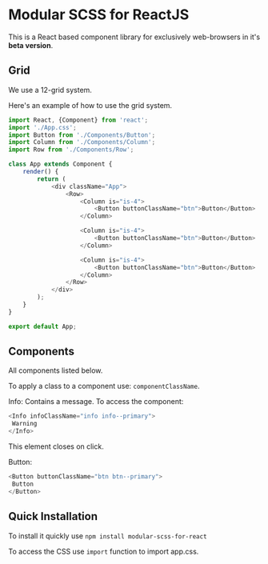# Modular SCSS for ReactJS

This is a React based component library for exclusively web-browsers in it's **beta version**.

## Grid

We use a 12-grid system.

Here's an example of how to use the grid system.

```javascript
import React, {Component} from 'react';
import './App.css';
import Button from './Components/Button';
import Column from './Components/Column';
import Row from './Components/Row';

class App extends Component {
    render() {
        return (
            <div className="App">
                <Row>
                    <Column is="is-4">
                        <Button buttonClassName="btn">Button</Button>
                    </Column>

                    <Column is="is-4">
                        <Button buttonClassName="btn">Button</Button>
                    </Column>

                    <Column is="is-4">
                        <Button buttonClassName="btn">Button</Button>
                    </Column>
                </Row>
            </div>
        );
    }
}

export default App;

```

## Components

All components listed below.

To apply a class to a component use: `componentClassName`.

Info: Contains a message. To access the component:
```javascript
<Info infoClassName="info info--primary">
 Warning
</Info>
```

This element closes on click.

Button:

```javascript
<Button buttonClassName="btn btn--primary">
 Button
</Button>
```

## Quick Installation

To install it quickly use `npm install modular-scss-for-react`

To access the CSS use `import` function to import app.css.